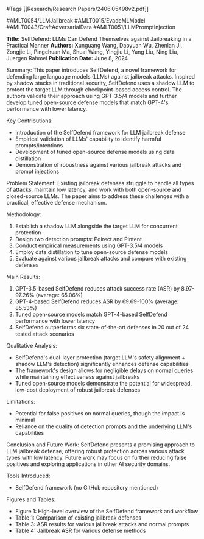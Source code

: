 #Tags
[[Research/Research Papers/2406.05498v2.pdf]]

#AMLT0054/LLMJailbreak
#AMLT0015/EvadeMLModel
#AMLT0043/CraftAdversarialData
#AMLT0051/LLMPromptInjection

**Title:** SelfDefend: LLMs Can Defend Themselves against Jailbreaking in a Practical Manner
**Authors:** Xunguang Wang, Daoyuan Wu, Zhenlan Ji, Zongjie Li, Pingchuan Ma, Shuai Wang, Yingjiu Li, Yang Liu, Ning Liu, Juergen Rahmel
**Publication Date:** June 8, 2024

Summary:
This paper introduces SelfDefend, a novel framework for defending large language models (LLMs) against jailbreak attacks. Inspired by shadow stacks in traditional security, SelfDefend uses a shadow LLM to protect the target LLM through checkpoint-based access control. The authors validate their approach using GPT-3.5/4 models and further develop tuned open-source defense models that match GPT-4's performance with lower latency.

Key Contributions:
- Introduction of the SelfDefend framework for LLM jailbreak defense
- Empirical validation of LLMs' capability to identify harmful prompts/intentions
- Development of tuned open-source defense models using data distillation
- Demonstration of robustness against various jailbreak attacks and prompt injections

Problem Statement:
Existing jailbreak defenses struggle to handle all types of attacks, maintain low latency, and work with both open-source and closed-source LLMs. The paper aims to address these challenges with a practical, effective defense mechanism.

Methodology:
1. Establish a shadow LLM alongside the target LLM for concurrent protection
2. Design two detection prompts: Pdirect and Pintent
3. Conduct empirical measurements using GPT-3.5/4 models
4. Employ data distillation to tune open-source defense models
5. Evaluate against various jailbreak attacks and compare with existing defenses

Main Results:
1. GPT-3.5-based SelfDefend reduces attack success rate (ASR) by 8.97-97.26% (average: 65.06%)
2. GPT-4-based SelfDefend reduces ASR by 69.69-100% (average: 85.53%)
3. Tuned open-source models match GPT-4-based SelfDefend performance with lower latency
4. SelfDefend outperforms six state-of-the-art defenses in 20 out of 24 tested attack scenarios

Qualitative Analysis:
- SelfDefend's dual-layer protection (target LLM's safety alignment + shadow LLM's detection) significantly enhances defense capabilities
- The framework's design allows for negligible delays on normal queries while maintaining effectiveness against jailbreaks
- Tuned open-source models demonstrate the potential for widespread, low-cost deployment of robust jailbreak defenses

Limitations:
- Potential for false positives on normal queries, though the impact is minimal
- Reliance on the quality of detection prompts and the underlying LLM's capabilities

Conclusion and Future Work:
SelfDefend presents a promising approach to LLM jailbreak defense, offering robust protection across various attack types with low latency. Future work may focus on further reducing false positives and exploring applications in other AI security domains.

Tools Introduced:
- SelfDefend framework (no GitHub repository mentioned)

Figures and Tables:
- Figure 1: High-level overview of the SelfDefend framework and workflow
- Table 1: Comparison of existing jailbreak defenses
- Table 3: ASR results for various jailbreak attacks and normal prompts
- Table 4: Jailbreak ASR for various defense methods